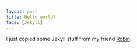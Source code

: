 ```yaml
---
layout: post
title: Hello world!
tags: [Jekyll]
---
```


I just copied some Jekyll stuff from my friend [Robin](http://robokow.github.io/).
